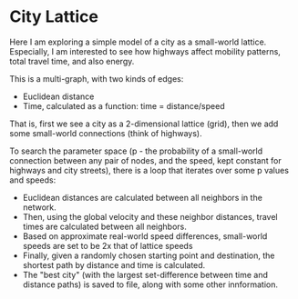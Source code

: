 # City Lattice

Here I am exploring a simple model of a city as a small-world lattice.
Especially, I am interested to see how highways affect mobility patterns, total travel time, and also energy.

This is a multi-graph, with two kinds of edges:
- Euclidean distance
- Time, calculated as a function: time = distance/speed

That is, first we see a city as a 2-dimensional lattice (grid), then we add some small-world connections (think of highways).

To search the parameter space (p - the probability of a small-world connection between any pair of nodes, and the speed, kept constant for highways and city streets), there is a loop that iterates over some p values and speeds:

- Euclidean distances are calculated between all neighbors in the network.
- Then, using the global velocity and these neighbor distances, travel times are calculated between all neighbors.
- Based on approximate real-world speed differences, small-world speeds are set to be 2x that of lattice speeds
- Finally, given a randomly chosen starting point and destination, the shortest path by distance and time is calculated.
- The "best city" (with the largest set-difference between time and distance paths) is saved to file, along with some other innformation.

